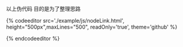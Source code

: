 以上伪代码 目的是为了整理思路

{% codeeditor   src='./example/js/nodeLink.html', height="500px",maxLines="500", readOnly='true', theme='github' %}

{% endcodeeditor %}

